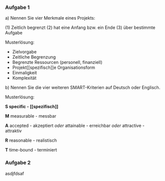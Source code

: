 
### Aufgabe 1

a) Nennen Sie vier Merkmale eines Projekts:

(1) Zeitlich begrenzt
(2) hat eine Anfang bzw. ein Ende
(3) über bestimmte Aufgabe

Musterlösung:
- Zielvorgabe
- Zeitliche Begrenzung
- Begrenzte Ressourcen (personell, finanziell)
- Projekt[[spezifisch]]e Organisationsform
- Einmaligkeit
- Komplexität


b) Nennen Sie die vier weiteren SMART-Kriterien auf Deutsch oder Englisch.

Musterlösung:

**S specific - [[spezifisch]]**

**M** measurable - messbar

**A** accepted - akzeptiert *oder* attainable - erreichbar *oder* attractive - attraktiv

**R** reasonable - realistisch

**T** time-bound - terminiert


### Aufgabe 2

asdjfdsaf